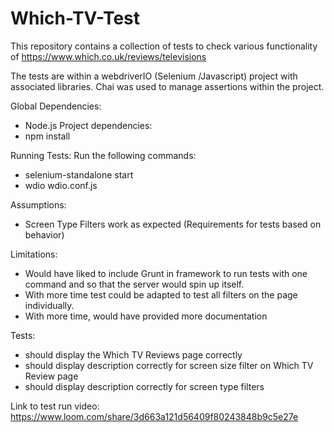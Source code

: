 # Which-TV-Test

This repository contains a collection of tests to check various functionality of https://www.which.co.uk/reviews/televisions


The tests are within a webdriverIO (Selenium /Javascript) project with associated libraries. Chai was used to manage assertions within the project.

Global Dependencies:
-	Node.js	
Project dependencies:
-	npm install

Running Tests:
Run the following commands:
-	selenium-standalone start
-	wdio wdio.conf.js

Assumptions:
-	Screen Type Filters work as expected (Requirements for tests based on behavior)

Limitations:
-  	Would have liked to include Grunt in framework to run tests with one command and so that the server would spin up itself.
- 	With more time test could be adapted to test all filters on the page individually.
-	With more time, would have provided more documentation

Tests:
-	should display the Which TV Reviews page correctly
-	should display description correctly for screen size filter on Which TV Review page
-	should display description correctly for screen type filters

Link to test run video:
https://www.loom.com/share/3d663a121d56409f80243848b9c5e27e


